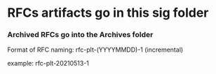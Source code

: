 # RFCs artifacts go in this sig folder
### Archived RFCs go into the Archives folder

Format of RFC naming:
rfc-plt-(YYYYMMDD)-1 (incremental)

example: rfc-plt-20210513-1

